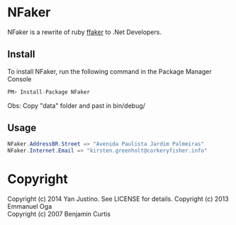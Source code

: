 NFaker
==========

NFaker is a rewrite of ruby [ffaker](http://rubygems.org/gems/ffaker) to .Net Developers.

## Install
To install NFaker, run the following command in the Package Manager Console
```csharp
PM> Install-Package NFaker
```
Obs: Copy "data" folder and past in bin/debug/ 

## Usage

```csharp
NFaker.AddressBR.Street => "Avenida Paulista Jardim Palmeiras"
NFaker.Internet.Email => "kirsten.greenholt@corkeryfisher.info"
```


Copyright
==========

Copyright (c) 2014 Yan Justino. See LICENSE for details.
Copyright (c) 2013 Emmanuel Oga  
Copyright (c) 2007 Benjamin Curtis
